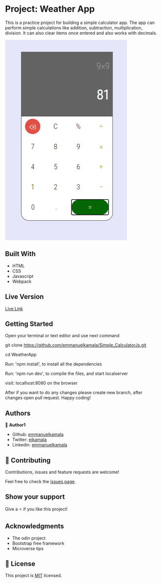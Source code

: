 # Project: Weather App

 This is a practice project for building a simple calculator app. The app can perform simple calculations like addition, subtraction, multiplication, division. It can also clear items once entered and also works with decimals.

![screenshot](./dist/images/calc.png)


## Built With

- HTML
- CSS
- Javascript
- Webpack

## Live Version

[Live Link](https://emmanuelkamala.github.io/Simple_CalculatorJs/)


## Getting Started

Open your terminal or text editor and use next command

  git clone https://github.com/emmanuelkamala/Simple_CalculatorJs.git

  cd WeatherApp

  Run: 'npm install', to install all the dependencies

  Run: 'npm run dev', to compile the files, and start localserver

  visit: localhost:8080 on the browser

After if you want to do any changes please create new branch, after changes open pull request.
Happy coding! 



## Authors

👤 **Author1**

- Github: [emmanuelkamala](https://github.com/emmanuelkamala)
- Twitter: [ejkamala](https://twitter.com/ejkamala)
- Linkedin: [emmanuelkamala](https://linkedin.com/in/emmanuelkamala)

## 🤝 Contributing

Contributions, issues and feature requests are welcome!

Feel free to check the [issues page](issues/).

## Show your support

Give a ⭐️ if you like this project!

## Acknowledgments

- The odin project
- Bootstrap free framework
- Microverse tips

## 📝 License

This project is [MIT](lic.url) licensed.